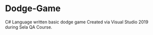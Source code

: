 # Dodge-Game
C# Language written basic dodge game
Created via Visual Studio 2019 during Sela QA Course.
